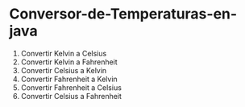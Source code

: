 # Conversor-de-Temperaturas-en-java

1. Convertir Kelvin a Celsius
2. Convertir Kelvin a Fahrenheit
3. Convertir Celsius a Kelvin
4. Convertir Fahrenheit a Kelvin
5. Convertir Fahrenheit a Celsius
6. Convertir Celsius a Fahrenheit
